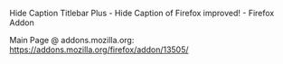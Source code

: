 Hide Caption Titlebar Plus  -  Hide Caption of Firefox improved!  -  Firefox Addon


Main Page @ addons.mozilla.org:  https://addons.mozilla.org/firefox/addon/13505/



